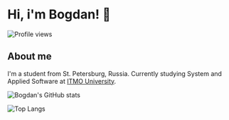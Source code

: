 # Hi, i'm Bogdan! 👋

![Profile views](https://gpvc.arturio.dev/BZ6)

## About me

I'm a student from St. Petersburg, Russia.
Currently studying System and Applied Software at [ITMO University](https://itmo.ru/).

![Bogdan's GitHub stats](https://github-readme-stats.vercel.app/api?username=BZ6&show_icons=true&theme=radical)

![Top Langs](https://github-readme-stats.vercel.app/api/top-langs/?username=BZ6&layout=compact&theme=radical)
